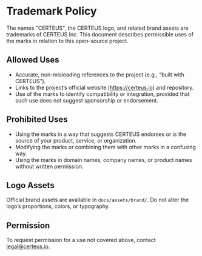 # Trademark Policy

The names "CERTEUS", the CERTEUS logo, and related brand assets are
trademarks of CERTEUS Inc. This document describes permissible uses of the
marks in relation to this open-source project.

## Allowed Uses

- Accurate, non-misleading references to the project (e.g., “built with
  CERTEUS”).
- Links to the project’s official website (https://certeus.io) and repository.
- Use of the marks to identify compatibility or integration, provided that
  such use does not suggest sponsorship or endorsement.

## Prohibited Uses

- Using the marks in a way that suggests CERTEUS endorses or is the source of
  your product, service, or organization.
- Modifying the marks or combining them with other marks in a confusing way.
- Using the marks in domain names, company names, or product names without
  written permission.

## Logo Assets

Official brand assets are available in `docs/assets/brand/`. Do not alter the
logo’s proportions, colors, or typography.

## Permission

To request permission for a use not covered above, contact
legal@certeus.io.

